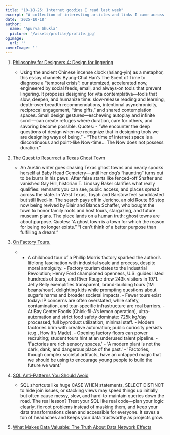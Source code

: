```yaml
---
title: "10-18-25: Internet goodies I read last week"
excerpt: "A collection of interesting articles and links I came across this week."
date: '2025-10-18'
author:
  name: 'Apurva Shukla'
  picture: '/assets/profile/profile.jpg'
ogImage:
  url: ''
coverImage: ''
---
```


1. [Philosophy for Designers 4: Design for lingering](https://seanvoisen.com/blog/design-for-lingering/?ref=thebrowser.com)
    - Using the ancient Chinese incense clock (hsiang‑yin) as a metaphor, this essay channels Byung‑Chul Han’s The Scent of Time to diagnose a “temporal crisis”: our atomized, accelerated now, engineered by social feeds, email, and always‑on tools that prevent lingering. It proposes designing for vita contemplativa—tools that slow, deepen, and humanize time: slow‑release reading and learning, depth‑over‑breadth recommendations, intentional asynchronicity, reciprocal engagement, “time gifts,” and shared contemplation spaces. Small design gestures—eschewing autoplay and infinite scroll—can create refuges where duration, care for others, and savoring become possible.  Quotes: - “We encounter the deep questions of design when we recognize that in designing tools we are designing ways of being.” - “The time of internet space is a discontinuous and point-like Now-time... The Now does not possess duration.”

2. [The Quest to Resurrect a Texas Ghost Town](https://texashighways.com/travel/the-quest-to-resurrect-a-ghost-town/?ref=thebrowser.com)
    - An Austin writer goes chasing Texas ghost towns and nearly spooks herself at Baby Head Cemetery—until her dog’s “haunting” turns out to be burrs in his paws. After false starts like fenced-off Shafter and vanished Gay Hill, historian T. Lindsay Baker clarifies what really qualifies: remnants you can see, public access, and places spread across the state. In West Texas, Toyah and Barstow feel sandblasted but still lived-in. The search pays off in Jericho, an old Route 66 stop now being revived by Blair and Blanca Schaffer, who bought the town to honor family roots and host tours, stargazing, and future museum plans. The piece lands on a human truth: ghost towns are about purpose.  Quotes: “A ghost town is a town for which the reason for being no longer exists.” “I can’t think of a better purpose than fulfilling a dream.”

3. [On Factory Tours.](https://www.scopeofwork.net/on-factory-tours/?ref=thebrowser.com)
    - - A childhood tour of a Phillip Morris factory sparked the author’s lifelong fascination with industrial scale and process, despite moral ambiguity. - Factory tourism dates to the Industrial Revolution; Henry Ford championed openness, U.S. guides listed hundreds of tours, and River Rouge drew 243k visitors in 1971. - Jelly Belly exemplifies transparent, brand-building tours (1M beans/hour), delighting kids while prompting questions about sugar’s harms and broader societal impacts. - Fewer tours exist today: IP concerns are often overstated, while safety, contamination, and tour-specific infrastructure are real barriers. - At Bay Center Foods (Chick-fil-A’s lemon operation), ultra-automation and strict food safety dominate: 725k kg/day processed, full byproduct utilization, minimal staff. - Modern factories brim with creative automation; public curiosity persists (e.g., How It’s Made). - Opening factory floors can power recruiting; student tours hint at an underused talent pipeline.  - 'Factories are rich sensory spaces.' - 'A modern plant is not the dark, dank, and dangerous place of the past.' - 'Factories, though complex societal artifacts, have an untapped magic that we should be using to encourage young people to build the future we want.'

4. [SQL Anti-Patterns You Should Avoid](https://datamethods.substack.com/p/sql-anti-patterns-you-should-avoid)
    - SQL shortcuts like huge CASE WHEN statements, SELECT DISTINCT to hide join issues, or stacking views may speed things up initially but often cause messy, slow, and hard-to-maintain queries down the road. The real lesson? Treat your SQL like real code—plan your logic clearly, fix root problems instead of masking them, and keep your data transformations clean and accessible for everyone. It saves a ton of headaches and keeps your data trustworthy as projects grow.

5. [What Makes Data Valuable: The Truth About Data Network Effects](https://www.nfx.com/post/truth-about-data-network-effects)